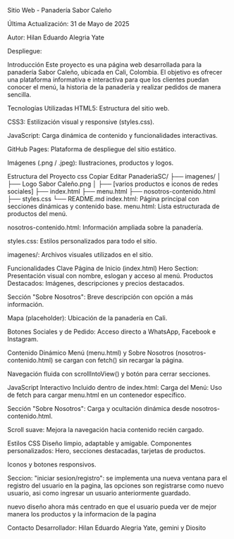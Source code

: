 Sitio Web - Panadería Sabor Caleño

Última Actualización: 31 de Mayo de 2025

Autor: Hilan Eduardo Alegria Yate

Despliegue: 

Introducción Este proyecto es una página web desarrollada para la panadería Sabor Caleño, ubicada en Cali, Colombia. El objetivo es ofrecer una plataforma informativa e interactiva para que los clientes puedan conocer el menú, la historia de la panadería y realizar pedidos de manera sencilla.

Tecnologías Utilizadas HTML5: Estructura del sitio web.

CSS3: Estilización visual y responsive (styles.css).

JavaScript: Carga dinámica de contenido y funcionalidades interactivas.

GitHub Pages: Plataforma de despliegue del sitio estático.

Imágenes (.png / .jpeg): Ilustraciones, productos y logos.

Estructura del Proyecto css Copiar Editar PanaderiaSC/ ├── imagenes/ │ ├── Logo Sabor Caleño.png │ ├── [varios productos e iconos de redes sociales] ├── index.html ├── menu.html ├── nosotros-contenido.html ├── styles.css └── README.md index.html: Página principal con secciones dinámicas y contenido base.
menu.html: Lista estructurada de productos del menú.

nosotros-contenido.html: Información ampliada sobre la panadería.

styles.css: Estilos personalizados para todo el sitio.

imagenes/: Archivos visuales utilizados en el sitio.

Funcionalidades Clave Página de Inicio (index.html) Hero Section: Presentación visual con nombre, eslogan y acceso al menú.
Productos Destacados: Imágenes, descripciones y precios destacados.

Sección "Sobre Nosotros": Breve descripción con opción a más información.

Mapa (placeholder): Ubicación de la panadería en Cali.

Botones Sociales y de Pedido: Acceso directo a WhatsApp, Facebook e Instagram.

Contenido Dinámico Menú (menu.html) y Sobre Nosotros (nosotros-contenido.html) se cargan con fetch() sin recargar la página.

Navegación fluida con scrollIntoView() y botón para cerrar secciones.

JavaScript Interactivo Incluido dentro de index.html:
Carga del Menú: Uso de fetch para cargar menu.html en un contenedor específico.

Sección "Sobre Nosotros": Carga y ocultación dinámica desde nosotros-contenido.html.

Scroll suave: Mejora la navegación hacia contenido recién cargado.

Estilos CSS Diseño limpio, adaptable y amigable.
Componentes personalizados: Hero, secciones destacadas, tarjetas de productos.

Iconos y botones responsivos.

Seccion: "iniciar sesion/registro": se implementa una nueva ventana para el registro del usuario en la pagina, las opciones son registrarse como nuevo usuario, asi como ingresar un usuario anteriormente guardado.

nuevo diseño ahora más centrado en que el usuario pueda ver de mejor manera los productos y la informacion de la pagina

Contacto Desarrollador: Hilan Eduardo Alegria Yate, gemini y Diosito
